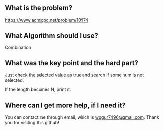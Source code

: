 ## What is the problem?

<https://www.acmicpc.net/problem/10974>

## What Algorithm should I use?

Combination

## What was the key point and the hard part?

Just check the selected value as true and search if some num is not selected.

If the length becomes N, print it.

## Where can I get more help, if I need it?

You can contact me through email, which is wogur7496@gmail.com.
Thank you for visiting this github!


